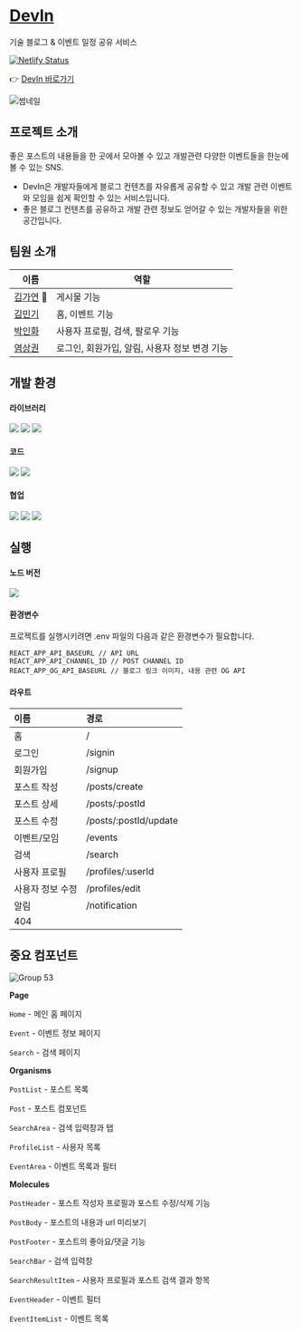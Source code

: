 # [DevIn](https://zingy-donut-e91f0f.netlify.app/)
기술 블로그 & 이벤트 일정 공유 서비스


[![Netlify Status](https://api.netlify.com/api/v1/badges/7ce6df7f-32a7-482b-9312-4b41bd76116a/deploy-status)](https://app.netlify.com/sites/zingy-donut-e91f0f/deploys)

:point_right: [DevIn 바로가기](https://zingy-donut-e91f0f.netlify.app/)


![썸네일](https://user-images.githubusercontent.com/73787590/175005381-8728fe74-d41e-4be5-8414-9777f5de1a6a.jpg)


## 프로젝트 소개
좋은 포스트의 내용들을 한 곳에서 모아볼 수 있고 개발관련 다양한 이벤트들을 한눈에 볼 수 있는 SNS.
- DevIn은 개발자들에게 블로그 컨텐츠를 자유롭게 공유할 수 있고 개발 관련 이벤트와 모임을 쉽게 확인할 수 있는 서비스입니다.
- 좋은 블로그 컨텐츠를 공유하고 개발 관련 정보도 얻어갈 수 있는 개발자들을 위한 공간입니다.

## 팀원 소개
|이름|역할|
|-----------|-----------|
|[김가연](https://github.com/lexie-kaia) :crown:|게시물 기능|
|[김민기](https://github.com/93minki)|홈, 이벤트 기능|
|[박인화](https://github.com/parkinhwa)|사용자 프로필, 검색, 팔로우 기능|
|[염상권](https://github.com/Yummy-sk)|로그인, 회원가입, 알림, 사용자 정보 변경 기능|


## 개발 환경
#### 라이브러리
<div align=left>
<img src="https://img.shields.io/badge/react-61DAFB?style=for-the-badge&logo=react&logoColor=black"> 
<img src="https://img.shields.io/badge/styled components-DB7093?style=for-the-badge&logo=styled-components&logoColor=black"> 
<img src="https://img.shields.io/badge/redux toolkit-764ABC?style=for-the-badge&logo=redux&logoColor=black"> 
</div>

#### 코드
<div align=left>  
<img src="https://img.shields.io/badge/eslint-4B32C3?style=for-the-badge&logo=eslint&logoColor=black"> 
<img src="https://img.shields.io/badge/prettier-F7B93E?style=for-the-badge&logo=prettier&logoColor=black">
</div>

#### 협업
<div align=left> 
<img src="https://img.shields.io/badge/notion-f7f6f3?style=for-the-badge&logo=notion&logoColor=black">
<img src="https://img.shields.io/badge/figma-F24E1E?style=for-the-badge&logo=figma&logoColor=black">
<img src="https://img.shields.io/badge/github-24292f?style=for-the-badge&logo=github&logoColor=white">
</div>

## 실행
#### 노드 버전
<img src="https://img.shields.io/badge/node.js->=16-D6F49B?&logoColor=white">

#### 환경변수
프로젝트를 실행시키려면 .env 파일의 다음과 같은 환경변수가 필요합니다.
```
REACT_APP_API_BASEURL // API URL
REACT_APP_API_CHANNEL_ID // POST CHANNEL ID
REACT_APP_OG_API_BASEURL // 블로그 링크 이미지, 내용 관련 OG API
```

#### 라우트

| 이름  | 경로 |
| :-- | :-- |
| 홈 | / |
| 로그인 | /signin |
| 회원가입 | /signup |
| 포스트 작성 | /posts/create |
| 포스트 상세 | /posts/:postId |
| 포스트 수정 | /posts/:postId/update |
| 이벤트/모임 | /events |
| 검색 | /search |
| 사용자 프로필 | /profiles/:userId |
| 사용자 정보 수정 | /profiles/edit |
| 알림 | /notification |
| 404 |  |

## 중요 컴포넌트
![Group 53](https://user-images.githubusercontent.com/65644486/174992470-2e5d3aa9-56b0-4d59-99cd-34d049b96077.png)

**Page**

`Home` - 메인 홈 페이지

`Event` - 이벤트 정보 페이지

`Search` - 검색 페이지

**Organisms**

`PostList` - 포스트 목록

`Post` - 포스트 컴포넌트

`SearchArea` - 검색 입력창과 탭

`ProfileList` - 사용자 목록

`EventArea` - 이벤트 목록과 필터

**Molecules**

`PostHeader` - 포스트 작성자 프로필과 포스트 수정/삭제 기능

`PostBody` - 포스트의 내용과 url 미리보기

`PostFooter` - 포스트의 좋아요/댓글 기능

`SearchBar` - 검색 입력창

`SearchResultItem` - 사용자 프로필과 포스트 검색 결과 항목 

`EventHeader` - 이벤트 필터

`EventItemList` - 이벤트 목록
